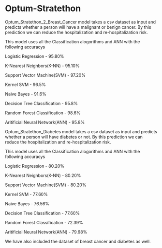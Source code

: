 # Optum-Stratethon

Optum_Stratethon_2_Breast_Cancer model takes a csv dataset as input and predicts whether a person will have a malignant or benign cancer. By this prediction we can reduce the hospitalization and re-hospitalization risk.

This model uses all the Classification alogorithms and ANN with the following accuracys

Logistic Regression - 95.80%

K-Nearest Neighbors(K-NN) - 95.10%

Support Vector Machine(SVM) - 97.20%

Kernel SVM - 96.5%

Naive Bayes - 91.6%

Decision Tree Classification - 95.8%

Random Forest Classification - 98.6%

Aritificial Neural Network(ANN) - 95.8%

Optum_Stratethon_Diabetes model takes a csv dataset as input and predicts whether a person will have diabetes or not. By this prediction we can reduce the hospitalization and re-hospitalization risk.

This model uses all the Classification alogorithms and ANN with the following accuracys

Logistic Regression - 80.20%

K-Nearest Neighbors(K-NN) - 80.20%

Support Vector Machine(SVM) - 80.20%

Kernel SVM - 77.60%

Naive Bayes - 76.56%

Decision Tree Classification - 77.60%

Random Forest Classification - 72.39%

Aritificial Neural Network(ANN) - 79.68%

We have also included the dataset of breast cancer and diabetes as well.

